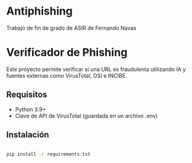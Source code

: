 # Antiphishing
Trabajo de fin de grado de ASIR de Fernando Navas

# Verificador de Phishing

Este proyecto permite verificar si una URL es fraudulenta utilizando IA y fuentes externas como VirusTotal, OSI e INCIBE.

## Requisitos
- Python 3.9+
- Clave de API de VirusTotal (guardada en un archivo .env)

## Instalación
```bash

pip install -r requirements.txt
